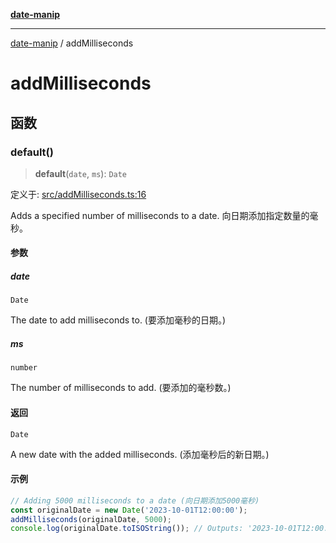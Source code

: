 [**date-manip**](index.md)

***

[date-manip](modules.md) / addMilliseconds

# addMilliseconds

## 函数

### default()

> **default**(`date`, `ms`): `Date`

定义于: [src/addMilliseconds.ts:16](https://github.com/fengxinming/date-manip/blob/3800a276ff67972284419177dad55ada4d463d78/src/addMilliseconds.ts#L16)

Adds a specified number of milliseconds to a date.
向日期添加指定数量的毫秒。

#### 参数

##### date

`Date`

The date to add milliseconds to. (要添加毫秒的日期。)

##### ms

`number`

The number of milliseconds to add. (要添加的毫秒数。)

#### 返回

`Date`

A new date with the added milliseconds. (添加毫秒后的新日期。)

#### 示例

```ts
// Adding 5000 milliseconds to a date (向日期添加5000毫秒)
const originalDate = new Date('2023-10-01T12:00:00');
addMilliseconds(originalDate, 5000);
console.log(originalDate.toISOString()); // Outputs: '2023-10-01T12:00:05.000Z' (输出: '2023-10-01T12:00:05.000Z')
```
